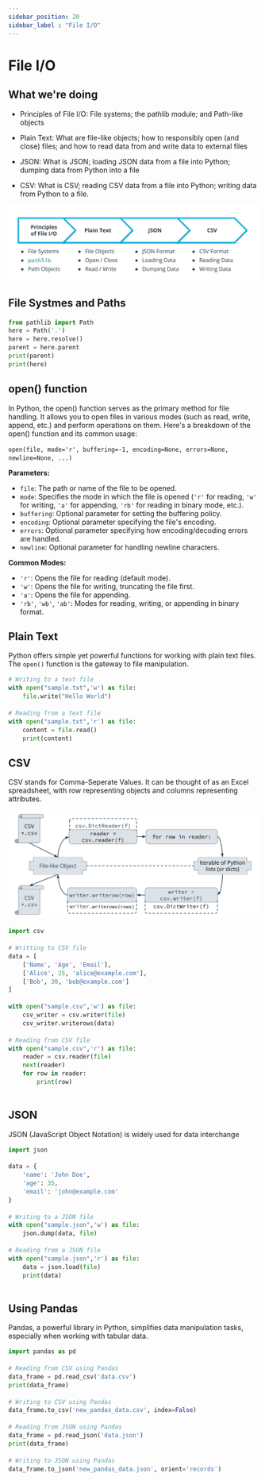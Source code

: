 ```yaml
---
sidebar_position: 20
sidebar_label : "File I/O"
---
```

# File I/O

## What we're doing

- Principles of File I/O: File systems; the pathlib module; and Path-like objects

- Plain Text: What are file-like objects; how to responsibly open (and close) files; and how to read data from and write data to external files

- JSON: What is JSON; loading JSON data from a file into Python; dumping data from Python into a file

- CSV: What is CSV; reading CSV data from a file into Python; writing data from Python to a file.

![image](img/overview.jpg)


## File Systmes and Paths


```python
from pathlib import Path
here = Path('.')
here = here.resolve()
parent = here.parent
print(parent)
print(here)
```

## open() function
In Python, the open() function serves as the primary method for file handling. It allows you to open files in various modes (such as read, write, append, etc.) and perform operations on them. Here's a breakdown of the open() function and its common usage:

`open(file, mode='r', buffering=-1, encoding=None, errors=None, newline=None, ...)`

**Parameters:**

-   `file`: The path or name of the file to be opened.
-   `mode`: Specifies the mode in which the file is opened (`'r'` for reading, `'w'` for writing, `'a'` for appending, `'rb'` for reading in binary mode, etc.).
-   `buffering`: Optional parameter for setting the buffering policy.
-   `encoding`: Optional parameter specifying the file's encoding.
-   `errors`: Optional parameter specifying how encoding/decoding errors are handled.
-   `newline`: Optional parameter for handling newline characters.

**Common Modes:**

-   `'r'`: Opens the file for reading (default mode).
-   `'w'`: Opens the file for writing, truncating the file first.
-   `'a'`: Opens the file for appending.
-   `'rb'`, `'wb'`, `'ab'`: Modes for reading, writing, or appending in binary format.

## Plain Text
Python offers simple yet powerful functions for working with plain text files. The `open()` function is the gateway to file manipulation.


```python
# Writing to a text file
with open("sample.txt",'w') as file:
    file.write("Hello World")

# Reading from a text file
with open("sample.txt",'r') as file:
    content = file.read()
    print(content)
```

## CSV
CSV stands for Comma-Seperate Values. It can be thought of as an Excel spreadsheet, with row representing objects and columns representing attributes.

![image](img/csv.png)


```python
import csv

# Writting to CSV file
data = [
    ['Name', 'Age', 'Email'],
    ['Alice', 25, 'alice@example.com'],
    ['Bob', 30, 'bob@example.com']
]

with open("sample.csv",'w') as file:
    csv_writer = csv.writer(file)
    csv_writer.writerows(data)

# Reading from CSV file
with open("sample.csv",'r') as file:
    reader = csv.reader(file)
    next(reader)
    for row in reader:
        print(row)
    
```

## JSON
JSON (JavaScript Object Notation) is widely used for data interchange


```python
import json

data = {
    'name': 'John Doe',
    'age': 35,
    'email': 'john@example.com'
}

# Writing to a JSON file
with open("sample.json",'w') as file:
    json.dump(data, file)

# Reading from a JSON file
with open("sample.json",'r') as file:
    data = json.load(file)
    print(data)
    
```

## Using Pandas
Pandas, a powerful library in Python, simplifies data manipulation tasks, especially when working with tabular data.


```python
import pandas as pd

# Reading from CSV using Pandas
data_frame = pd.read_csv('data.csv')
print(data_frame)

# Writing to CSV using Pandas
data_frame.to_csv('new_pandas_data.csv', index=False)

# Reading from JSON using Pandas
data_frame = pd.read_json('data.json')
print(data_frame)

# Writing to JSON using Pandas
data_frame.to_json('new_pandas_data.json', orient='records')
```



